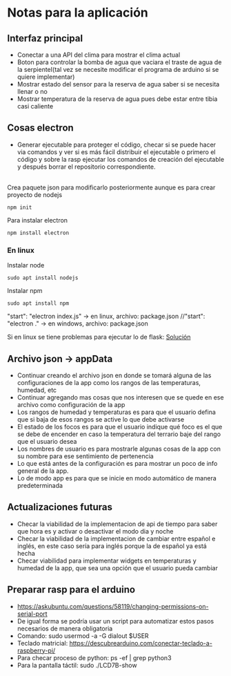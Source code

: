 # Notas para la aplicación

## Interfaz principal
- Conectar a una API del clima para mostrar el clima actual
- Boton para controlar la bomba de agua que vaciara el traste de agua de la serpienteI(tal vez se necesite modificar el programa de arduino si se quiere implementar)
- Mostrar estado del sensor para la reserva de agua saber si se necesita llenar o no
- Mostrar temperatura de la reserva de agua pues debe estar entre tibia casi caliente

## Cosas electron
- Generar ejecutable para proteger el código, checar si se puede hacer via comandos y ver si es más fácil distribuir el ejecutable o primero el código y sobre la rasp ejecutar los comandos de creación del ejecutable y después borrar el repositorio correspondiente.
<br>
Crea paquete json para modificarlo posteriormente aunque es para crear proyecto de nodejs

```
npm init
```

Para instalar electron
```
npm install electron
```

### En linux
Instalar node
```
sudo apt install nodejs
```
Instalar npm
```
sudo apt install npm
```

"start": "electron index.js" -> en linux, archivo: package.json
//"start": "electron ." -> en windows, archivo: package.json

Si en linux se tiene problemas para ejecutar lo de flask:
[Solución](https://medium.com/@sanzidkawsar/the-python-flask-problem-oserror-errno-98-address-already-in-use-flask-49daaccaef4f)

## Archivo json -> appData
- Continuar creando el archivo json en donde se tomará alguna de las configuraciones de la app como los rangos de las temperaturas, humedad, etc
- Continuar agregando mas cosas que nos interesen que se quede en ese archivo como configuración de la app
- Los rangos de humedad y temperaturas es para que el usuario defina que si baja de esos rangos se active lo que debe activarse
- El estado de los focos es para que el usuario indique qué foco es el que se debe de encender en caso la temperatura del terrario baje del rango que el usuario desea
- Los nombres de usuario es para mostrarle algunas cosas de la app con su nombre para ese sentimiento de pertenencia
- Lo que está antes de la configuración es para mostrar un poco de info general de la app.
- Lo de modo app es para que se inicie en modo automático de manera predeterminada

## Actualizaciones futuras
- Checar la viabilidad de la implementacion de api de tiempo para saber que hora es y activar o desactivar el modo dia y noche
- Checar la viabilidad de la implementacion de cambiar entre español e inglés, en este caso sería para inglés porque la de español ya está hecha
- Checar viabilidad para implementar widgets en temperaturas y humedad de la app, que sea una opción que el usuario pueda cambiar

## Preparar rasp para el arduino
- https://askubuntu.com/questions/58119/changing-permissions-on-serial-port
- De igual forma se podría usar un script para automatizar estos pasos necesarios de manera obligatoria
- Comando: sudo usermod -a -G dialout $USER
- Teclado matricial: https://descubrearduino.com/conectar-teclado-a-raspberry-pi/
- Para checar proceso de python: ps -ef | grep python3
- Para la pantalla táctil: sudo ./LCD7B-show